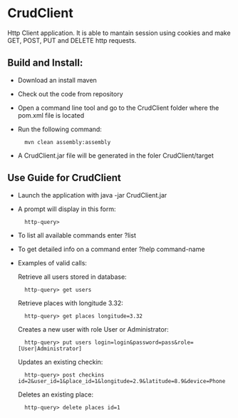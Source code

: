 CrudClient
=======

Http Client application. It is able to mantain session using cookies and make GET, POST, PUT and DELETE http requests.

Build and Install:
------------------------

- Download an install maven
- Check out the code from repository
- Open a command line tool and go to the CrudClient folder where the pom.xml file is located
- Run the following command:

		mvn clean assembly:assembly
	
- A CrudClient.jar file will be generated in the foler CrudClient/target


Use Guide for CrudClient
-------------------------

- Launch the application with java -jar CrudClient.jar
- A prompt will display in this form:

		http-query>

- To list all available commands enter ?list
- To get detailed info on a command enter ?help command-name
- Examples of valid calls:
	
	Retrieve all users stored in database:
	
		http-query> get users
	
	Retrieve places with longitude 3.32:
	
		http-query> get places longitude=3.32
		
	Creates a new user with role User or Administrator:
	
		http-query> put users login=login&password=pass&role=[User|Administrator]
	
	Updates an existing checkin:
	
		http-query> post checkins id=2&user_id=1&place_id=1&longitude=2.9&latitude=8.9&device=Phone
	
	Deletes an existing place:
	
		http-query> delete places id=1
	
	
